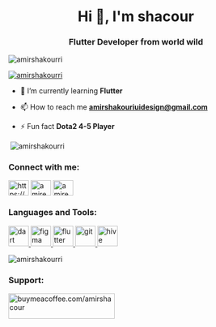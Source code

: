 <h1 align="center">Hi 👋, I'm shacour</h1>
<h3 align="center">Flutter Developer from world wild</h3>

<p align="left"> <img src="https://komarev.com/ghpvc/?username=amirshakourri&label=Profile%20views&color=0e75b6&style=flat" alt="amirshakourri" /> </p>

<p align="left"> <a href="https://github.com/ryo-ma/github-profile-trophy"><img src="https://github-profile-trophy.vercel.app/?username=amirshakourri" alt="amirshakourri" /></a> </p>

- 🌱 I’m currently learning **Flutter**

- 📫 How to reach me **amirshakouriuidesign@gmail.com**

- ⚡ Fun fact **Dota2 4-5 Player**

<p>&nbsp;<img align="center" src="https://github-readme-stats.vercel.app/api?username=amirshakourri&show_icons=true&locale=en" alt="amirshakourri" /></p>

<h3 align="left">Connect with me:</h3>
<p align="left">
<a href="https://linkedin.com/in/https://www.linkedin.com/in/amir-shacour-56492b217?utm_source=share&utm_campaign=share_via&utm_content=profile&utm_medium=android_ap" target="blank"><img align="center" src="https://raw.githubusercontent.com/rahuldkjain/github-profile-readme-generator/master/src/images/icons/Social/linked-in-alt.svg" alt="https://www.linkedin.com/in/amir-shacour-56492b217?utm_source=share&utm_campaign=share_via&utm_content=profile&utm_medium=android_ap" height="30" width="40" /></a>
<a href="https://instagram.com/amireshacour" target="blank"><img align="center" src="https://raw.githubusercontent.com/rahuldkjain/github-profile-readme-generator/master/src/images/icons/Social/instagram.svg" alt="amireshacour" height="30" width="40" /></a>
<a href="https://www.youtube.com/c/amireshacour" target="blank"><img align="center" src="https://raw.githubusercontent.com/rahuldkjain/github-profile-readme-generator/master/src/images/icons/Social/youtube.svg" alt="amireshacour" height="30" width="40" /></a>
</p>

<h3 align="left">Languages and Tools:</h3>
<p align="left"> <a href="https://dart.dev" target="_blank" rel="noreferrer"> <img src="https://www.vectorlogo.zone/logos/dartlang/dartlang-icon.svg" alt="dart" width="40" height="40"/> </a> <a href="https://www.figma.com/" target="_blank" rel="noreferrer"> <img src="https://www.vectorlogo.zone/logos/figma/figma-icon.svg" alt="figma" width="40" height="40"/> </a> <a href="https://flutter.dev" target="_blank" rel="noreferrer"> <img src="https://www.vectorlogo.zone/logos/flutterio/flutterio-icon.svg" alt="flutter" width="40" height="40"/> </a> <a href="https://git-scm.com/" target="_blank" rel="noreferrer"> <img src="https://www.vectorlogo.zone/logos/git-scm/git-scm-icon.svg" alt="git" width="40" height="40"/> </a> <a href="https://hive.apache.org/" target="_blank" rel="noreferrer"> <img src="https://www.vectorlogo.zone/logos/apache_hive/apache_hive-icon.svg" alt="hive" width="40" height="40"/> </a> </p>

<p><img align="left" src="https://github-readme-stats.vercel.app/api/top-langs?username=amirshakourri&show_icons=true&locale=en&layout=compact" alt="amirshakourri" /></p><br />


<h3 align="left">Support:</h3>
<p><a href="https://www.buymeacoffee.com/buymeacoffee.com/amirshacour"> <img align="left" src="https://cdn.buymeacoffee.com/buttons/v2/default-yellow.png" height="50" width="210" alt="buymeacoffee.com/amirshacour" /></a></p>
